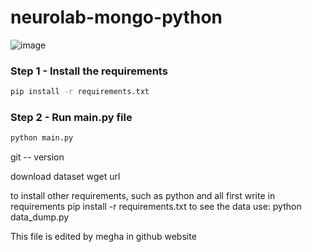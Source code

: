 # neurolab-mongo-python

![image](https://user-images.githubusercontent.com/57321948/196933065-4b16c235-f3b9-4391-9cfe-4affcec87c35.png)

### Step 1 - Install the requirements

```bash
pip install -r requirements.txt
```

### Step 2 - Run main.py file

```bash
python main.py
```
git -- version 

download dataset 
wget url

to install other requirements, such as python and all
first write in requirements
pip install -r requirements.txt
to see the data use: 
python data_dump.py


This file is edited by megha in github website
